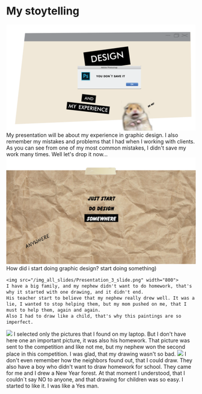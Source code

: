 # My stoytelling 
<img src="/img_all_slides/Presentation_1_slide.png" width="800">
My presentation will be about my experience in graphic design. I also remember my mistakes and problems that I had when I working with clients. 
As you can see from one of my most common mistakes, I didn't save my work many times. Well let's drop it now...

<img src="/img_all_slides/Presentation_2_slide.png" width="800">
How did i start doing graphic design? start doing something)

```
<img src="/img_all_slides/Presentation_3_slide.png" width="800">
I have a big family, and my nephew didn't want to do homework, that's why it started with one drawing, and it didn't end.
His teacher start to believe that my nephew really drew well. It was a lie, I wanted to stop helping them, but my mom pushed on me, that I must to help them, again and again. 
Also I had to draw like a child, that's why this paintings are so imperfect.
```

<img src="/img_all_slides/Presentation_4_slide.png" width="800">
I selected only the pictures that I found on my laptop. But I don't have here one an important picture, it was also his homework. That picture was sent to the competition and like not me, but my nephew won the second place in this competition. I was glad, that my drawing wasn't so bad.


<img src="/img_all_slides/Presentation_5_slide.png" width="800">
I don't even remember how the neighbors found out, that I could draw. They also have a boy who didn't want to draw homework for school. They came for me and I drew a New Year forest. At that moment I understood, that I couldn´t say NO to anyone, and that drawing for children was so easy. I started to like it. I was like a Yes man.
